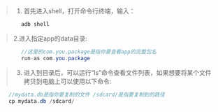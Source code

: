 > 1. 首先进入shell，打开命令行终端，输入：
~~~ java
		adb shell
~~~

> 2.进入指定app的data目录:
~~~ java
		//这里的com.you.package是指你要查看app的完整包名
		run-as com.you.package
~~~
>3. 进入到目录后，可以运行“ls”命令查看文件列表，如果想要将某个文件拷贝到电脑上可以使用以下命令:
~~~ java
	//mydata.db是指你要复制的文件 /sdcard/是指要复制到的路径
	cp mydata.db /sdcard/
~~~